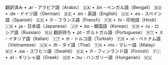 翻訳済み
  •	.ar - アラビア語（Arabic） 🇸🇦
	•	.bn - ベンガル語（Bengali） 🇧🇩
	•	.de - ドイツ語（German） 🇩🇪
	•	.en - 英語（English） 🇺🇸
	•	.es - スペイン語（Spanish） 🇪🇸
	•	.fr - フランス語（French） 🇫🇷
	•	.hi - 印地語（Hindi） 🇮🇳
	•	.ja - 日本語（Japanese） 🇯🇵
	•	.ko - 韓国語（Korean） 🇰🇷
	•	.ru - ロシア語（Russian） 🇷🇺
翻訳待ち
	•	.pt - ポルトガル語（Portuguese） 🇵🇹
	•	.it - イタリア語（Italian） 🇮🇹
	•	.tr - トルコ語（Turkish） 🇹🇷
	•	.vi - ベトナム語（Vietnamese） 🇻🇳
	•	.th - タイ語（Thai） 🇹🇭
	•	.ms - マレー語（Malay） 🇲🇾
	•	.sw - スワヒリ語（Swahili） 🇰🇪
	•	.fi - フィンランド語（Finnish） 🇫🇮
	•	.el - ギリシャ語（Greek） 🇬🇷
	•	.hu - ハンガリー語（Hungarian） 🇭🇺
